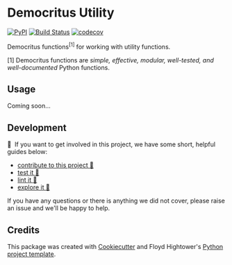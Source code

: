 # Democritus Utility

[![PyPI](https://img.shields.io/pypi/v/d8s-utility.svg)](https://pypi.python.org/pypi/d8s-utility)
[![Build Status](https://travis-ci.com/democritus-project/d8s-utility.svg?branch=main)](https://travis-ci.com/democritus-project/d8s-utility)
[![codecov](https://codecov.io/gh/democritus-project/d8s-utility/branch/main/graph/badge.svg?token=V0WOIXRGMM)](https://codecov.io/gh/democritus-project/d8s-utility)

Democritus functions<sup>[1]</sup> for working with utility functions.

[1] Democritus functions are <i>simple, effective, modular, well-tested, and well-documented</i> Python functions.

## Usage

Coming soon...

## Development

👋 &nbsp;If you want to get involved in this project, we have some short, helpful guides below:

- [contribute to this project 🥇][contributing]
- [test it 🧪][local-dev]
- [lint it 🧹][local-dev]
- [explore it 🔭][local-dev]

If you have any questions or there is anything we did not cover, please raise an issue and we'll be happy to help.

## Credits

This package was created with [Cookiecutter](https://github.com/audreyr/cookiecutter) and Floyd Hightower's [Python project template](https://github.com/fhightower-templates/python-project-template).

[contributing]: https://github.com/democritus-project/.github/blob/main/CONTRIBUTING.md#contributing-a-pr-
[local-dev]: https://github.com/democritus-project/.github/blob/main/CONTRIBUTING.md#local-development-

